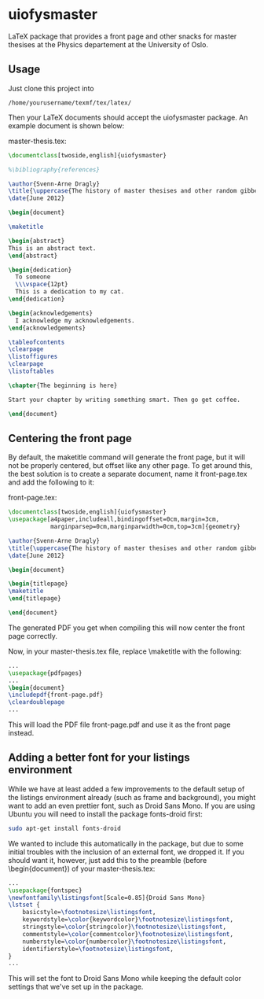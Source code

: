 uiofysmaster
============

LaTeX package that provides a front page and other snacks for master thesises at the Physics departement at the University of Oslo.

Usage
-----

Just clone this project into

    /home/yourusername/texmf/tex/latex/

Then your LaTeX documents should accept the uiofysmaster package. An example document is shown below:

master-thesis.tex:
```latex
\documentclass[twoside,english]{uiofysmaster}

%\bibliography{references}

\author{Svenn-Arne Dragly}
\title{\uppercase{The history of master thesises and other random gibberish}}
\date{June 2012}

\begin{document}

\maketitle

\begin{abstract}
This is an abstract text.
\end{abstract}

\begin{dedication}
  To someone
  \\\vspace{12pt}
  This is a dedication to my cat.
\end{dedication}

\begin{acknowledgements}
  I acknowledge my acknowledgements.
\end{acknowledgements}

\tableofcontents
\clearpage
\listoffigures
\clearpage
\listoftables

\chapter{The beginning is here}

Start your chapter by writing something smart. Then go get coffee.

\end{document}
```

Centering the front page
------------------------
By default, the maketitle command will generate the front page, but it will not be properly centered, but offset like any other page. To get around this, the best solution is to create a separate document, name it front-page.tex and add the following to it:

front-page.tex:
```latex
\documentclass[twoside,english]{uiofysmaster}
\usepackage[a4paper,includeall,bindingoffset=0cm,margin=3cm,
            marginparsep=0cm,marginparwidth=0cm,top=3cm]{geometry}

\author{Svenn-Arne Dragly}
\title{\uppercase{The history of master thesises and other random gibberish}}
\date{June 2012}

\begin{document}

\begin{titlepage}
\maketitle
\end{titlepage}

\end{document}
```

The generated PDF you get when compiling this will now center the front page correctly.

Now, in your master-thesis.tex file, replace \maketitle with the following:


```latex
...
\usepackage{pdfpages}
...
\begin{document}
\includepdf{front-page.pdf}
\cleardoublepage
...
```

This will load the PDF file front-page.pdf and use it as the front page instead.

Adding a better font for your listings environment
--------------------------------------------------

While we have at least added a few improvements to the default setup of the listings environment already (such as frame and background), you might want to add an even prettier font, such as Droid Sans Mono. 
If you are using Ubuntu you will need to install the package fonts-droid first:
```bash
sudo apt-get install fonts-droid
```
We wanted to include this automatically in the package, but due to some initial troubles with the inclusion of an external font, we dropped it. If you should want it, however, just add this to the preamble (before \begin{document}) of your master-thesis.tex:

```latex
...
\usepackage{fontspec}
\newfontfamily\listingsfont[Scale=0.85]{Droid Sans Mono}
\lstset {
    basicstyle=\footnotesize\listingsfont,
    keywordstyle=\color{keywordcolor}\footnotesize\listingsfont,
    stringstyle=\color{stringcolor}\footnotesize\listingsfont,
    commentstyle=\color{commentcolor}\footnotesize\listingsfont,
    numberstyle=\color{numbercolor}\footnotesize\listingsfont,
    identifierstyle=\footnotesize\listingsfont,
}
...
```
This will set the font to Droid Sans Mono while keeping the default color settings that we've set up in the package.


